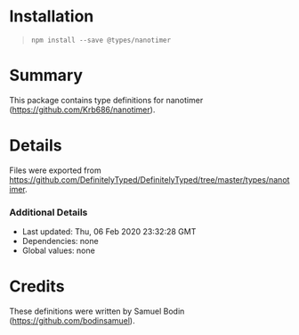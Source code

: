 # Installation
> `npm install --save @types/nanotimer`

# Summary
This package contains type definitions for nanotimer (https://github.com/Krb686/nanotimer).

# Details
Files were exported from https://github.com/DefinitelyTyped/DefinitelyTyped/tree/master/types/nanotimer.

### Additional Details
 * Last updated: Thu, 06 Feb 2020 23:32:28 GMT
 * Dependencies: none
 * Global values: none

# Credits
These definitions were written by Samuel Bodin (https://github.com/bodinsamuel).
